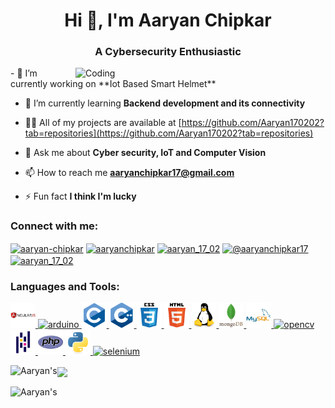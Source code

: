 

<h1 align="center">Hi 👋, I'm Aaryan Chipkar</h1>
<h3 align="center">A Cybersecurity Enthusiastic</h3>
<img align="right" alt="Coding" width="400" src="https://media.tenor.com/-UygBh3nnfEAAAAC/coding.gif">
- 🔭 I’m currently working on **Iot Based Smart Helmet**

- 🌱 I’m currently learning **Backend development and its connectivity**

- 👨‍💻 All of my projects are available at [https://github.com/Aaryan170202?tab=repositories](https://github.com/Aaryan170202?tab=repositories)

- 💬 Ask me about **Cyber security, IoT and Computer Vision**

- 📫 How to reach me **aaryanchipkar17@gmail.com**

- ⚡ Fun fact **I think I'm lucky**

<h3 align="left">Connect with me:</h3>
<p align="left">
<a href="https://linkedin.com/in/aaryan-chipkar" target="blank"><img align="center" src="https://raw.githubusercontent.com/rahuldkjain/github-profile-readme-generator/master/src/images/icons/Social/linked-in-alt.svg" alt="aaryan-chipkar" height="30" width="40" /></a>
<a href="https://kaggle.com/aaryanchipkar" target="blank"><img align="center" src="https://raw.githubusercontent.com/rahuldkjain/github-profile-readme-generator/master/src/images/icons/Social/kaggle.svg" alt="aaryanchipkar" height="30" width="40" /></a>
<a href="https://instagram.com/aaryan_17_02" target="blank"><img align="center" src="https://raw.githubusercontent.com/rahuldkjain/github-profile-readme-generator/master/src/images/icons/Social/instagram.svg" alt="aaryan_17_02" height="30" width="40" /></a>
<a href="https://www.hackerrank.com/@aaryanchipkar17" target="blank"><img align="center" src="https://raw.githubusercontent.com/rahuldkjain/github-profile-readme-generator/master/src/images/icons/Social/hackerrank.svg" alt="@aaryanchipkar17" height="30" width="40" /></a>
<a href="https://www.leetcode.com/aaryan_17_02" target="blank"><img align="center" src="https://raw.githubusercontent.com/rahuldkjain/github-profile-readme-generator/master/src/images/icons/Social/leet-code.svg" alt="aaryan_17_02" height="30" width="40" /></a>
</p>

<h3 align="left">Languages and Tools:</h3>
<p align="left"> <a href="https://angular.io" target="_blank" rel="noreferrer"> <img src="https://raw.githubusercontent.com/devicons/devicon/master/icons/angularjs/angularjs-original-wordmark.svg" alt="angularjs" width="40" height="40"/> </a> <a href="https://www.arduino.cc/" target="_blank" rel="noreferrer"> <img src="https://cdn.worldvectorlogo.com/logos/arduino-1.svg" alt="arduino" width="40" height="40"/> </a> <a href="https://www.cprogramming.com/" target="_blank" rel="noreferrer"> <img src="https://raw.githubusercontent.com/devicons/devicon/master/icons/c/c-original.svg" alt="c" width="40" height="40"/> </a> <a href="https://www.w3schools.com/cpp/" target="_blank" rel="noreferrer"> <img src="https://raw.githubusercontent.com/devicons/devicon/master/icons/cplusplus/cplusplus-original.svg" alt="cplusplus" width="40" height="40"/> </a> <a href="https://www.w3schools.com/css/" target="_blank" rel="noreferrer"> <img src="https://raw.githubusercontent.com/devicons/devicon/master/icons/css3/css3-original-wordmark.svg" alt="css3" width="40" height="40"/> </a> <a href="https://www.w3.org/html/" target="_blank" rel="noreferrer"> <img src="https://raw.githubusercontent.com/devicons/devicon/master/icons/html5/html5-original-wordmark.svg" alt="html5" width="40" height="40"/> </a> <a href="https://www.linux.org/" target="_blank" rel="noreferrer"> <img src="https://raw.githubusercontent.com/devicons/devicon/master/icons/linux/linux-original.svg" alt="linux" width="40" height="40"/> </a> <a href="https://www.mongodb.com/" target="_blank" rel="noreferrer"> <img src="https://raw.githubusercontent.com/devicons/devicon/master/icons/mongodb/mongodb-original-wordmark.svg" alt="mongodb" width="40" height="40"/> </a> <a href="https://www.mysql.com/" target="_blank" rel="noreferrer"> <img src="https://raw.githubusercontent.com/devicons/devicon/master/icons/mysql/mysql-original-wordmark.svg" alt="mysql" width="40" height="40"/> </a> <a href="https://opencv.org/" target="_blank" rel="noreferrer"> <img src="https://www.vectorlogo.zone/logos/opencv/opencv-icon.svg" alt="opencv" width="40" height="40"/> </a> <a href="https://pandas.pydata.org/" target="_blank" rel="noreferrer"> <img src="https://raw.githubusercontent.com/devicons/devicon/2ae2a900d2f041da66e950e4d48052658d850630/icons/pandas/pandas-original.svg" alt="pandas" width="40" height="40"/> </a> <a href="https://www.php.net" target="_blank" rel="noreferrer"> <img src="https://raw.githubusercontent.com/devicons/devicon/master/icons/php/php-original.svg" alt="php" width="40" height="40"/> </a> <a href="https://www.python.org" target="_blank" rel="noreferrer"> <img src="https://raw.githubusercontent.com/devicons/devicon/master/icons/python/python-original.svg" alt="python" width="40" height="40"/> </a> <a href="https://www.selenium.dev" target="_blank" rel="noreferrer"> <img src="https://raw.githubusercontent.com/detain/svg-logos/780f25886640cef088af994181646db2f6b1a3f8/svg/selenium-logo.svg" alt="selenium" width="40" height="40"/> </a> </p>
<!--
<p><img align="left" src="https://github-readme-stats.vercel.app/api/top-langs?username=aaryan170202&show_icons=true&locale=en&layout=compact" alt="aaryan170202" /></p>

<p>&nbsp;<img align="center" src="https://github-readme-stats.vercel.app/api?username=aaryan170202&show_icons=true&locale=en" alt="aaryan170202" /></p>

<p><img align="center" src="https://github-readme-streak-stats.herokuapp.com/?user=aaryan170202&" alt="aaryan170202" /></p>
-->
<p><img align="left" src="https://github-readme-stats.vercel.app/api/top-langs?username=Aaryan170202&show_icons=true&locale=en&layout=compact" alt="Aaryan's" /></p>
<img align="center" width="47%" src="https://github-readme-stats.vercel.app/api?username=Aaryan170202&show_icons=true&theme=radical" />

<!-- <p>&nbsp;<img align="center" src="https://github-readme-stats.vercel.app/api?username=akankshalugade&show_icons=true&locale=en" alt="akankshalugade" /></p> -->

<p><img align="center" src="https://github-readme-streak-stats.herokuapp.com/?user=Aaryan170202&" alt="Aaryan's" /></p>
